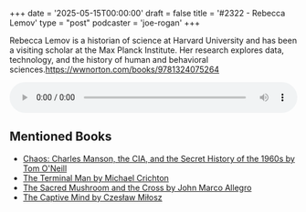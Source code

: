 +++
date = '2025-05-15T00:00:00'
draft = false
title = '#2322 - Rebecca Lemov'
type = "post"
podcaster = 'joe-rogan'
+++

Rebecca Lemov is a historian of science at Harvard University and has been a visiting scholar at the Max Planck Institute. Her research explores data, technology, and the history of human and behavioral sciences.https://wwnorton.com/books/9781324075264


<audio controls style="width: 100%; max-width: 800px;">
  <source src="https://traffic.megaphone.fm/GLT9671052047.mp3?updated=1747321136" type="audio/mpeg">
  Your browser does not support the audio element.
</audio>

## Mentioned Books

- [Chaos: Charles Manson, the CIA, and the Secret History of the 1960s by Tom O'Neill](https://www.amazon.com/s?k=Chaos:+Charles+Manson,+the+CIA,+and+the+Secret+History+of+the+1960s*+by+Tom+O'Neill&tag=podcaststoboo-20)
- [The Terminal Man by Michael Crichton](https://www.amazon.com/s?k=The+Terminal+Man*+by+Michael+Crichton&tag=podcaststoboo-20)
- [The Sacred Mushroom and the Cross by John Marco Allegro](https://www.amazon.com/s?k=The+Sacred+Mushroom+and+the+Cross*+by+John+Marco+Allegro&tag=podcaststoboo-20)
- [The Captive Mind by Czesław Miłosz](https://www.amazon.com/s?k=The+Captive+Mind*+by+Czesław+Miłosz&tag=podcaststoboo-20)